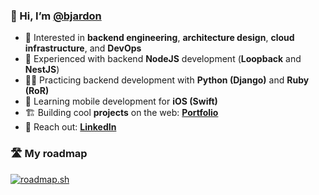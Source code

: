 ### 👋 Hi, I’m [@bjardon](https://github.com/bjardon)
- 👀 Interested in **backend engineering**, **architecture design**, **cloud infrastructure**, and **DevOps**
- 🌳 Experienced with backend **NodeJS** development (**Loopback** and **NestJS**)
- 💪🏻 Practicing backend development with **Python (Django)** and **Ruby (RoR)**
- 🌱 Learning mobile development for **iOS (Swift)**
- 🏗️ Building cool **projects** on the web: [**Portfolio**](https://brunojardon.com)
- 📨 Reach out: [**LinkedIn**](https://www.linkedin.com/in/brunojardon/)

### 🛣️ My roadmap
[![roadmap.sh](https://roadmap.sh/card/wide/66c4601234a9226f3834ae6b?variant=dark&roadmaps=nodejs%2Cpython)](https://roadmap.sh)

<!---
bjardon/bjardon is a ✨ special ✨ repository because its `README.md` (this file) appears on your GitHub profile.
You can click the Preview link to take a look at your changes.
--->
